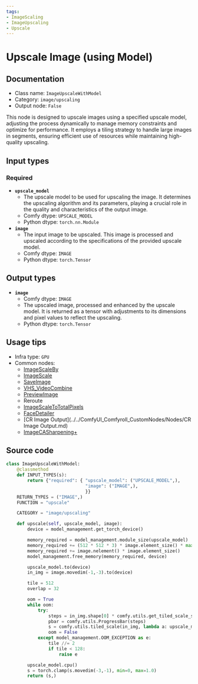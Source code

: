 ```yaml
---
tags:
- ImageScaling
- ImageUpscaling
- Upscale
---
```


# Upscale Image (using Model)
## Documentation
- Class name: `ImageUpscaleWithModel`
- Category: `image/upscaling`
- Output node: `False`

This node is designed to upscale images using a specified upscale model, adjusting the process dynamically to manage memory constraints and optimize for performance. It employs a tiling strategy to handle large images in segments, ensuring efficient use of resources while maintaining high-quality upscaling.
## Input types
### Required
- **`upscale_model`**
    - The upscale model to be used for upscaling the image. It determines the upscaling algorithm and its parameters, playing a crucial role in the quality and characteristics of the output image.
    - Comfy dtype: `UPSCALE_MODEL`
    - Python dtype: `torch.nn.Module`
- **`image`**
    - The input image to be upscaled. This image is processed and upscaled according to the specifications of the provided upscale model.
    - Comfy dtype: `IMAGE`
    - Python dtype: `torch.Tensor`
## Output types
- **`image`**
    - Comfy dtype: `IMAGE`
    - The upscaled image, processed and enhanced by the upscale model. It is returned as a tensor with adjustments to its dimensions and pixel values to reflect the upscaling.
    - Python dtype: `torch.Tensor`
## Usage tips
- Infra type: `GPU`
- Common nodes:
    - [ImageScaleBy](../../Comfy/Nodes/ImageScaleBy.md)
    - [ImageScale](../../Comfy/Nodes/ImageScale.md)
    - [SaveImage](../../Comfy/Nodes/SaveImage.md)
    - [VHS_VideoCombine](../../ComfyUI-VideoHelperSuite/Nodes/VHS_VideoCombine.md)
    - [PreviewImage](../../Comfy/Nodes/PreviewImage.md)
    - Reroute
    - [ImageScaleToTotalPixels](../../Comfy/Nodes/ImageScaleToTotalPixels.md)
    - [FaceDetailer](../../ComfyUI-Impact-Pack/Nodes/FaceDetailer.md)
    - [CR Image Output](../../ComfyUI_Comfyroll_CustomNodes/Nodes/CR Image Output.md)
    - [ImageCASharpening+](../../ComfyUI_essentials/Nodes/ImageCASharpening+.md)



## Source code
```python
class ImageUpscaleWithModel:
    @classmethod
    def INPUT_TYPES(s):
        return {"required": { "upscale_model": ("UPSCALE_MODEL",),
                              "image": ("IMAGE",),
                              }}
    RETURN_TYPES = ("IMAGE",)
    FUNCTION = "upscale"

    CATEGORY = "image/upscaling"

    def upscale(self, upscale_model, image):
        device = model_management.get_torch_device()

        memory_required = model_management.module_size(upscale_model)
        memory_required += (512 * 512 * 3) * image.element_size() * max(upscale_model.scale, 1.0) * 256.0 #The 256.0 is an estimate of how much some of these models take, TODO: make it more accurate
        memory_required += image.nelement() * image.element_size()
        model_management.free_memory(memory_required, device)

        upscale_model.to(device)
        in_img = image.movedim(-1,-3).to(device)

        tile = 512
        overlap = 32

        oom = True
        while oom:
            try:
                steps = in_img.shape[0] * comfy.utils.get_tiled_scale_steps(in_img.shape[3], in_img.shape[2], tile_x=tile, tile_y=tile, overlap=overlap)
                pbar = comfy.utils.ProgressBar(steps)
                s = comfy.utils.tiled_scale(in_img, lambda a: upscale_model(a), tile_x=tile, tile_y=tile, overlap=overlap, upscale_amount=upscale_model.scale, pbar=pbar)
                oom = False
            except model_management.OOM_EXCEPTION as e:
                tile //= 2
                if tile < 128:
                    raise e

        upscale_model.cpu()
        s = torch.clamp(s.movedim(-3,-1), min=0, max=1.0)
        return (s,)

```
